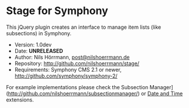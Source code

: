 # Stage for Symphony

This jQuery plugin creates an interface to manage item lists (like subsections) in Symphony.

- Version: 1.0dev
- Date: **UNRELEASED**
- Author: Nils Hörrmann, post@nilshoerrmann.de
- Repository: <http://github.com/nilshoerrmann/stage/>
- Requirements: Symphony CMS 2.1 or newer, <http://github.com/symphony/symphony-2/>

For example implementations please check the Subsection Manager](http://github.com/nilshoerrmann/subsectionmanager/) or [Date and Time](http://github.com/nilshoerrmann/datetime/tree/working/) extensions.